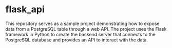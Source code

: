 # flask_api
This repository serves as a sample project demonstrating how to expose data from a PostgreSQL table through a web API. The project uses the Flask framework in Python to create the backend server that connects to the PostgreSQL database and provides an API to interact with the data.
